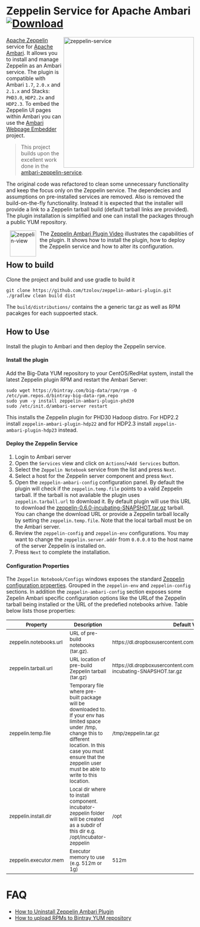# Zeppelin Service for Apache Ambari [ ![Download](https://api.bintray.com/packages/big-data/rpm/zeppelin-ambari-plugin/images/download.svg) ](https://bintray.com/big-data/rpm/zeppelin-ambari-plugin/_latestVersion)

<img align="right" src="https://github.com/tzolov/zeppelin-ambari-plugin/blob/master/doc/images/ZeppelinAmbariService.png" alt="zeppelin-service" width="350"></img>
[Apache Zeppelin](https://zeppelin.incubator.apache.org/) service for [Apache Ambari](https://ambari.apache.org/). It allows you to install and manage Zeppelin as an Ambari service. The plugin is compatible with Ambari `1.7`, `2.0.x` and `2.1.x` and Stacks: `PHD3.0`, `HDP2.2x` and `HDP2.3`.
To embed the Zeppelin UI pages within Ambari you can use the [Ambari Webpage Embedder](https://github.com/tzolov/ambari-webpage-embedder-view) project.

> This project builds upon the excellent work done in the [ambari-zeppelin-service](https://github.com/hortonworks-gallery/ambari-zeppelin-service). 

The original code was refactored to clean some unnecessary functionality and keep the focus only on the Zeppelin service. The dependecies and assumptions on pre-installed services are removed. Also is removed the build-on-the-fly functionality. Instead it is expected that the installer will provide a link to a Zeppelin tarball build (default tarball links are provided). The plugin installation is simplified and one can install the packages through a public YUM repository. 

[<img align="left" src="http://img.youtube.com/vi/cFaoO5N79UY/0.jpg" alt="zeppelin-view" hspace="10" width="70"></img>](https://www.youtube.com/watch?v=cFaoO5N79UY)
The [Zeppelin Ambari Plugin Video](https://www.youtube.com/watch?v=cFaoO5N79UY) illustrates the capabilities of the plugin. It shows how to install the plugin, how to deploy the Zeppelin service and how to alter its configuration.

## How to build
Clone the project and build and use gradle to build it
```
git clone https://github.com/tzolov/zeppelin-ambari-plugin.git
./gradlew clean build dist
```
The `build/distributions/` contains the a generic tar.gz as well as RPM pacakges for each suppoerted stack. 

## How to Use 
Install the plugin to Ambari and then deploy the Zeppelin service.
#### Install the plugin
Add the Big-Data YUM repository to your CentOS/RedHat system, install the latest Zeppelin plugin RPM and restart the Ambari Server: 
```
sudo wget https://bintray.com/big-data/rpm/rpm -O /etc/yum.repos.d/bintray-big-data-rpm.repo
sudo yum -y install zeppelin-ambari-plugin-phd30
sudo /etc/init.d/ambari-server restart
```
This installs the Zeppelin plugin for PHD30 Hadoop distro. For HDP2.2 install `zeppelin-ambari-plugin-hdp22` and for HDP2.3 install `zeppelin-ambari-plugin-hdp23` instead.

#### Deploy the Zeppelin Service
1. Login to Ambari server
2. Open the `Services` view and click on `Actions`/`+Add Services` button.
3. Select the `Zeppelin Notebook` service from the list and press `Next`.
4. Select a host for the Zeppelin server component and press `Next`.
5. Open the `zeppelin-ambari-config` configuration panel. By default the plugin will check if the `zeppelin.temp.file` points to a valid Zeppelin tarball. If the tarball is not available the plugin uses `zeppelin.tarball.url` to download it. By default plugin will use this URL to download the [zeppelin-0.6.0-incubating-SNAPSHOT.tar.gz](https://dl.dropboxusercontent.com/u/79241625/zeppelin-0.6.0-incubating-SNAPSHOT.tar.gz) tarball. You can change the download URL or provide a Zeppelin tarball locally by setting the `zeppelin.temp.file`. Note that the local tarball must be on the Ambari server.
6. Review the `zeppelin-config` and `zeppelin-env` configurations. You may want to change the `zeppelin.server.addr` from `0.0.0.0` to the host name of the server Zeppelin is installed on.
7. Press `Next` to complete the installation. 

#### Configuration Properties
The `Zeppelin Notebook/Configs` windows exposes the standard [Zeppelin configuration properties](https://github.com/apache/incubator-zeppelin/blob/gh-pages/docs/install/install.md#configure). Grouped in the `zeppelin-env` and `zeppelin-config` sections. 
In addition the `zeppelin-ambari-config` section exposes some Zepelin Ambari specific configuration options like the URLof the Zeppelin tarball being installed or the URL of the predefied notebooks arhive. Table below lists those properties:

<table>
	<thead>
		<tr>
			<th><sub>Property</sub></th>
			<th><sub>Description</sub></th>
			<th><sub>Default Value</sub></th>
		</tr>
	</thead>
	<tbody>
		<tr>
			<td><sub>zeppelin.notebooks.url</sub></td>
			<td><sub>URL of pre-build notebooks (tar.gz).</sub></td>
			<td><sub>https://dl.dropboxusercontent.com/u/79241625/notebooks.tar.gz</sub></td>
		</tr>
		<tr>
			<td><sub>zeppelin.tarball.url</sub></td>
			<td><sub>URL location of pre-build Zeppelin tarball (tar.gz)</sub></td>
			<td><sub>https://dl.dropboxusercontent.com/u/79241625/zeppelin-0.6.0-incubating-SNAPSHOT.tar.gz</sub></td>
		</tr>
		<tr>
			<td><sub>zeppelin.temp.file</sub></td>
			<td><sub>Temporary file where pre-built package will be downloaded to. If your env has limited space under /tmp, change this to different location. In this case you must ensure that the zeppelin user must be able to write to this location.</sub></td>
			<td><sub>/tmp/zeppelin.tar.gz</sub></td>
		</tr>
		<tr>
			<td><sub>zeppelin.install.dir</sub></td>
			<td><sub>Local dir where to install component. incubator-zeppelin folder will be created as a subdir of this dir e.g. /opt/incubator-zeppelin</sub></td>
			<td><sub>/opt</sub></td>
		</tr>
		<tr>
			<td><sub>zeppelin.executor.mem</sub></td>
			<td><sub>Executor memory to use (e.g. 512m or 1g)</sub></td>
			<td><sub>512m</sub></td>
		</tr>
	</tbody>	  	
</table>

# FAQ
* [How to Uninstall Zeppelin Ambari Plugin](doc/UNINSTALL.md)
* [How to upload RPMs to Bintray YUM repository](doc/RPM_YUM_BINTRAY.md)


